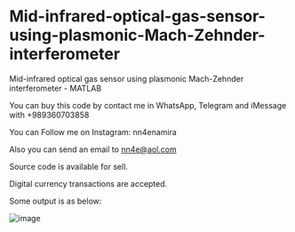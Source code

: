 # Mid-infrared-optical-gas-sensor-using-plasmonic-Mach-Zehnder-interferometer
Mid-infrared optical gas sensor using plasmonic Mach-Zehnder interferometer - MATLAB

You can buy this code by contact me in WhatsApp, Telegram and iMessage with +989360703858

You can Follow me on Instagram: nn4enamira

Also you can send an email to nn4e@aol.com

Source code is available for sell.

Digital currency transactions are accepted.

Some output is as below:

![image](https://github.com/user-attachments/assets/9c34a39b-65fe-4601-b575-b1a10d4c008a)

